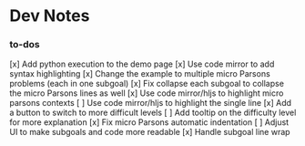 # Dev Notes

### to-dos
[x] Add python execution to the demo page
[x] Use code mirror to add syntax highlighting
[x] Change the example to multiple micro Parsons problems (each in one subgoal)
[x] Fix collapse each subgoal to collapse the micro Parsons lines as well
[x] Use code mirror/hljs to highlight micro parsons contexts 
[ ] Use code mirror/hljs to highlight the single line
[x] Add a button to switch to more difficult levels
[ ] Add tooltip on the difficulty level for more explanation
[x] Fix micro Parsons automatic indentation
[ ] Adjust UI to make subgoals and code more readable
[x] Handle subgoal line wrap
